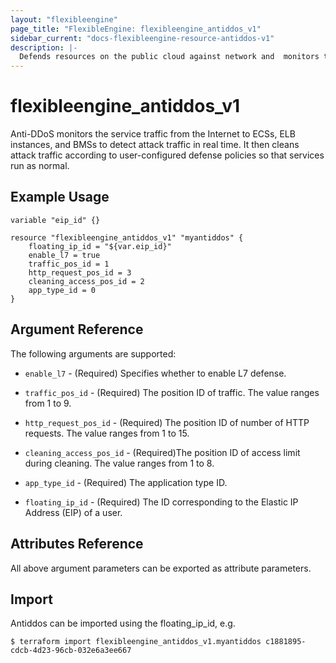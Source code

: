 ```yaml
---
layout: "flexibleengine"
page_title: "FlexibleEngine: flexibleengine_antiddos_v1"
sidebar_current: "docs-flexibleengine-resource-antiddos-v1"
description: |-
  Defends resources on the public cloud against network and  monitors the service traffic from the Internet to ECSs, ELB instances, and BMSs to detect attack traffic in real time.
---
```


# flexibleengine_antiddos_v1

Anti-DDoS monitors the service traffic from the Internet to ECSs, ELB instances, and BMSs to detect attack traffic in real time. It then cleans attack traffic according to user-configured defense policies so that services run as normal.

## Example Usage

 ```hcl
 variable "eip_id" {}
  
 resource "flexibleengine_antiddos_v1" "myantiddos" {
     floating_ip_id = "${var.eip_id}"
     enable_l7 = true
     traffic_pos_id = 1
     http_request_pos_id = 3
     cleaning_access_pos_id = 2
     app_type_id = 0
 }

 ```
## Argument Reference
The following arguments are supported:

* `enable_l7` - (Required) Specifies whether to enable L7 defense.

* `traffic_pos_id` - (Required) The position ID of traffic. The value ranges from 1 to 9.

* `http_request_pos_id` - (Required) The position ID of number of HTTP requests. The value ranges from 1 to 15.

* `cleaning_access_pos_id` - (Required)The position ID of access limit during cleaning. The value ranges from 1 to 8.

* `app_type_id` - (Required) The application type ID. 

* `floating_ip_id` - (Required) The ID corresponding to the Elastic IP Address (EIP) of a user.

## Attributes Reference
All above argument parameters can be exported as attribute parameters.

## Import

Antiddos can be imported using the floating_ip_id, e.g.

```
$ terraform import flexibleengine_antiddos_v1.myantiddos c1881895-cdcb-4d23-96cb-032e6a3ee667
```